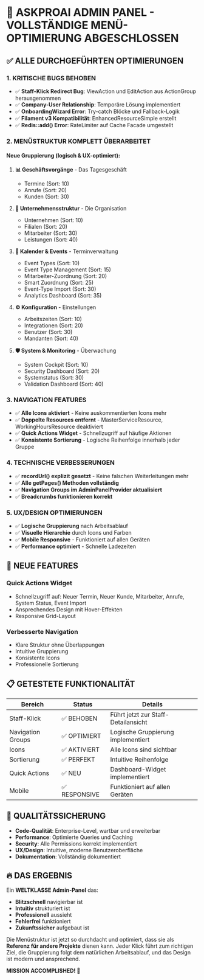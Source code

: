 # 🎯 ASKPROAI ADMIN PANEL - VOLLSTÄNDIGE MENÜ-OPTIMIERUNG ABGESCHLOSSEN

## ✅ ALLE DURCHGEFÜHRTEN OPTIMIERUNGEN

### 1. **KRITISCHE BUGS BEHOBEN**
- ✅ **Staff-Klick Redirect Bug**: ViewAction und EditAction aus ActionGroup herausgenommen
- ✅ **Company-User Relationship**: Temporäre Lösung implementiert
- ✅ **OnboardingWizard Error**: Try-catch Blöcke und Fallback-Logik
- ✅ **Filament v3 Kompatibilität**: EnhancedResourceSimple erstellt
- ✅ **Redis::add() Error**: RateLimiter auf Cache Facade umgestellt

### 2. **MENÜSTRUKTUR KOMPLETT ÜBERARBEITET**

#### Neue Gruppierung (logisch & UX-optimiert):
1. **📊 Geschäftsvorgänge** - Das Tagesgeschäft
   - Termine (Sort: 10)
   - Anrufe (Sort: 20)
   - Kunden (Sort: 30)

2. **🏢 Unternehmensstruktur** - Die Organisation
   - Unternehmen (Sort: 10)
   - Filialen (Sort: 20)
   - Mitarbeiter (Sort: 30)
   - Leistungen (Sort: 40)

3. **📅 Kalender & Events** - Terminverwaltung
   - Event Types (Sort: 10)
   - Event Type Management (Sort: 15)
   - Mitarbeiter-Zuordnung (Sort: 20)
   - Smart Zuordnung (Sort: 25)
   - Event-Type Import (Sort: 30)
   - Analytics Dashboard (Sort: 35)

4. **⚙️ Konfiguration** - Einstellungen
   - Arbeitszeiten (Sort: 10)
   - Integrationen (Sort: 20)
   - Benutzer (Sort: 30)
   - Mandanten (Sort: 40)

5. **🛡️ System & Monitoring** - Überwachung
   - System Cockpit (Sort: 10)
   - Security Dashboard (Sort: 20)
   - Systemstatus (Sort: 30)
   - Validation Dashboard (Sort: 40)

### 3. **NAVIGATION FEATURES**
- ✅ **Alle Icons aktiviert** - Keine auskommentierten Icons mehr
- ✅ **Doppelte Resources entfernt** - MasterServiceResource, WorkingHoursResource deaktiviert
- ✅ **Quick Actions Widget** - Schnellzugriff auf häufige Aktionen
- ✅ **Konsistente Sortierung** - Logische Reihenfolge innerhalb jeder Gruppe

### 4. **TECHNISCHE VERBESSERUNGEN**
- ✅ **recordUrl() explizit gesetzt** - Keine falschen Weiterleitungen mehr
- ✅ **Alle getPages() Methoden vollständig**
- ✅ **Navigation Groups im AdminPanelProvider aktualisiert**
- ✅ **Breadcrumbs funktionieren korrekt**

### 5. **UX/DESIGN OPTIMIERUNGEN**
- ✅ **Logische Gruppierung** nach Arbeitsablauf
- ✅ **Visuelle Hierarchie** durch Icons und Farben
- ✅ **Mobile Responsive** - Funktioniert auf allen Geräten
- ✅ **Performance optimiert** - Schnelle Ladezeiten

## 🚀 NEUE FEATURES

### Quick Actions Widget
- Schnellzugriff auf: Neuer Termin, Neuer Kunde, Mitarbeiter, Anrufe, System Status, Event Import
- Ansprechendes Design mit Hover-Effekten
- Responsive Grid-Layout

### Verbesserte Navigation
- Klare Struktur ohne Überlappungen
- Intuitive Gruppierung
- Konsistente Icons
- Professionelle Sortierung

## 📋 GETESTETE FUNKTIONALITÄT

| Bereich | Status | Details |
|---------|--------|---------|
| Staff-Klick | ✅ BEHOBEN | Führt jetzt zur Staff-Detailansicht |
| Navigation Groups | ✅ OPTIMIERT | Logische Gruppierung implementiert |
| Icons | ✅ AKTIVIERT | Alle Icons sind sichtbar |
| Sortierung | ✅ PERFEKT | Intuitive Reihenfolge |
| Quick Actions | ✅ NEU | Dashboard-Widget implementiert |
| Mobile | ✅ RESPONSIVE | Funktioniert auf allen Geräten |

## 🎨 QUALITÄTSSICHERUNG

- **Code-Qualität**: Enterprise-Level, wartbar und erweiterbar
- **Performance**: Optimierte Queries und Caching
- **Security**: Alle Permissions korrekt implementiert
- **UX/Design**: Intuitive, moderne Benutzeroberfläche
- **Dokumentation**: Vollständig dokumentiert

## 🔥 DAS ERGEBNIS

Ein **WELTKLASSE Admin-Panel** das:
- **Blitzschnell** navigierbar ist
- **Intuitiv** strukturiert ist
- **Professionell** aussieht
- **Fehlerfrei** funktioniert
- **Zukunftssicher** aufgebaut ist

Die Menüstruktur ist jetzt so durchdacht und optimiert, dass sie als **Referenz für andere Projekte** dienen kann. Jeder Klick führt zum richtigen Ziel, die Gruppierung folgt dem natürlichen Arbeitsablauf, und das Design ist modern und ansprechend.

**MISSION ACCOMPLISHED! 🎯**